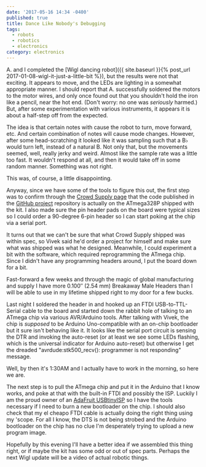 ```yaml
---
date: '2017-05-16 14:34 -0400'
published: true
title: Dance Like Nobody's Debugging
tags:
  - robots
  - robotics
  - electronics
category: electronics
---
```

A. and I completed the [Wigl dancing robot]({{ site.baseurl }}{% post_url 2017-01-08-wigl-it-just-a-little-bit %}), but the results were not that exciting. It appears to move, and the LEDs are lighting in a somewhat appropriate manner. I should report that A. successfully soldered the motors to the motor wires, and only once found out that you shouldn't hold the iron like a pencil, near the hot end. (Don't worry: no one was _seriously_ harmed.) But, after some experimentation with various instruments, it appears it is about a half-step off from the expected.

The idea is that certain notes with cause the robot to turn, move forward, etc. And certain combination of notes will cause mode changes. However, after some head-scratching it looked like it was sampling such that a B&#x266D; would turn left, instead of a natural B. Not only that, but the movements seemed, well, really jerky and weird. Almost like the sample rate was a little too fast. It wouldn't respond at all, and then it would take off in some random manner. Something was not right.

This was, of course, a little disappointing.

Anyway, since we have some of the tools to figure this out, the first step was to confirm through the  [Crowd Supply page](https://www.crowdsupply.com/vivek-mano/wigl) that the code published in the [GitHub project](https://github.com/vivekmano/wigl) repository is actually on the ATmega328P shipped with the kit. I also made sure the pin header pads on the board were typical sizes so I could order a 90-degree 6-pin header so I can start poking at the chip via a serial port.

<a name="more"></a>

It turns out that we can't be sure that what Crowd Supply shipped was within spec, so Vivek said he'd order a project for himself and make sure what was shipped was what he designed. Meanwhile, I could experiment a bit with the software, which required reprogramming the ATmega chip. Since I didn't have any programming headers around, I put the board down for a bit.

Fast-forward a few weeks and through the magic of global manufacturing and supply I have more 0.100&#x02033; (2.54 mm) Breakaway Male Headers than I will be able to use in my lifetime shipped right to my door for a few bucks.

Last night I soldered the header in and hooked up an FTDI USB-to-TTL-Serial cable to the board and started down the rabbit hole of talking to an ATmega chip via various AVR/Arduino tools. After talking with Vivek, the chip is _supposed_ to be Arduino Uno-compatible with an on-chip bootloader but it sure isn't behaving like it. It looks like the serial port circuit is sensing the DTR and invoking the auto-reset (or at least we see some LEDs flashing, which is the universal indicator for Arduino auto-reset) but otherwise I get the dreaded "avrdude:stk500_recv(): programmer is not responding" message.

Well, by then it's 1:30AM and I actually have to work in the morning, so here we are.

The next step is to pull the ATmega chip and put it in the Arduino that I know works, and poke at that with the built-in FTDI and possibly the ISP. Luckily I am the proud owner of an [AdaFruit USBtinyISP](https://learn.adafruit.com/usbtinyisp) so I have the tools necessary if I need to burn a new bootloader on the chip. I should also check that my el cheapo FTDI cable is actually doing the right thing using my 'scope. For all I know, the DTS is not being strobed and the Arduino bootloader on the chip has no clue I'm desperately trying to upload a new program image.

Hopefully by this evening I'll have a better idea if we assembled this thing right, or if maybe the kit has some odd or out of spec parts. Perhaps the next Wigl update will be a video of actual robotic things.
